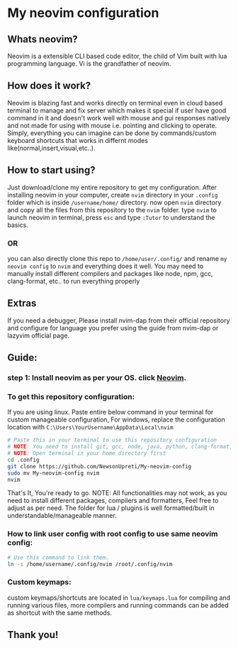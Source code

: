 # My neovim configuration

## Whats neovim?

Neovim is a extensible CLI based code editor, the child of Vim built with lua programming language. Vi is the grandfather of neovim.

## How does it work?

Neovim is blazing fast and works directly on terminal even in cloud based terminal to manage and fix server which makes it special if user have good command in it and doesn't work well with mouse and gui responses natively and not made for using with mouse i.e. pointing and clicking to operate. Simply, everything you can imagine can be done by commands/custom keyboard shortcuts that works in differnt modes like(normal,insert,visual,etc..).

## How to start using?

Just download/clone my entire repository to get my configuration. After installing neovim in your computer, create `nvim` directory in your `.config` folder which is inside `/username/home/` directory. now open `nvim` directory and copy all the files from this repository to the `nvim` folder. type `nvim` to launch neovim in terminal, press `esc` and type `:Tutor` to understand the basics.

### OR

you can also directly clone this repo to `/home/user/.config/` and rename `my neovim config` to `nvim` and everything does it well. You may need to manually install different compilers and packages like node, npm, gcc, clang-format, etc.. to run everything properly

## Extras

If you need a debugger, Please install nvim-dap from their official repository and configure for language you prefer using the guide from nvim-dap or lazyvim official page.

## Guide:

### step 1: Install neovim as per your OS. click [Neovim](https://github.com/neovim/neovim/blob/master/INSTALL.md).

### To get this repository configuration:

If you are using linux. Paste entire below command in your terminal for custom manageable configuration, For windows, replace the configuration location with `C:\Users\YourUsername\AppData\Local\nvim`

```bash
# Paste this in your terminal to use this repository configuration
# NOTE: You need to install git, gcc, node, java, python, clang-format, astyle, npm, R, Rust, etc.. to get all the functionality from this configuration.
# NOTE: Open terminal in your home directory first
cd .config
git clone https://github.com/NewsonUpreti/My-neovim-config
sudo mv My-neovim-config nvim
nvim
```

That's It, You're ready to go. NOTE: All functionalities may not work, as you need to install different packages, compilers and formatters, Feel free to adjust as per need. The folder for lua / plugins is well formatted/built in understandable/manageable manner.

### How to link user config with root config to use same neovim config:

```bash
# Use this command to link them.
ln -s /home/username/.config/nvim /root/.config/nvim
```

### Custom keymaps:

custom keymaps/shortcuts are located in `lua/keymaps.lua` for compiling and running various files, more compilers and running commands can be added as shortcut with the same methods.

## Thank you!

